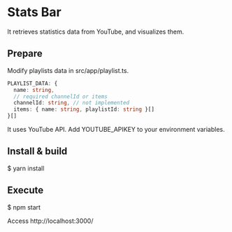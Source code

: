 # Stats Bar

It retrieves statistics data from YouTube, and visualizes them.

## Prepare

Modify playlists data in src/app/playlist.ts.

```TypeScript
PLAYLIST_DATA: {
  name: string,
  // required channelId or items
  channelId: string, // not implemented
  items: { name: string, playlistId: string }[]
}[]
```

It uses YouTube API. Add YOUTUBE_APIKEY to your environment variables.

## Install & build

$ yarn install

## Execute

$ npm start

Access http://localhost:3000/
